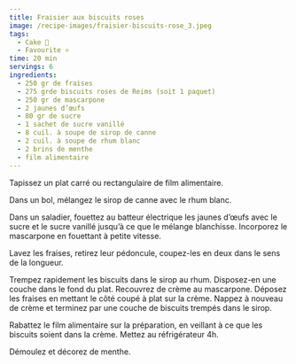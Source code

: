 ```yaml
---
title: Fraisier aux biscuits roses
image: /recipe-images/fraisier-biscuits-rose_3.jpeg
tags:
  - Cake 🍰
  - Favourite ⭐
time: 20 min
servings: 6
ingredients:
  - 250 gr de fraises
  - 275 grde biscuits roses de Reims (soit 1 paquet)
  - 250 gr de mascarpone
  - 2 jaunes d’œufs
  - 80 gr de sucre
  - 1 sachet de sucre vanillé
  - 8 cuil. à soupe de sirop de canne
  - 2 cuil. à soupe de rhum blanc
  - 2 brins de menthe
  - film alimentaire
---
```

Tapissez un plat carré ou rectangulaire de film alimentaire.

Dans un bol, mélangez le sirop de canne avec le rhum blanc.

Dans un saladier, fouettez au batteur électrique les jaunes d’œufs avec le sucre et le sucre vanillé jusqu’à ce que le mélange blanchisse. Incorporez le mascarpone en fouettant à petite vitesse.

Lavez les fraises, retirez leur pédoncule, coupez-les en deux dans le sens de la longueur.

Trempez rapidement les biscuits dans le sirop au rhum. Disposez-en une couche dans le fond du plat. Recouvrez de crème au mascarpone. Déposez les fraises en mettant le côté coupé à plat sur la crème. Nappez à nouveau de crème et terminez par une couche de biscuits trempés dans le sirop.

Rabattez le film alimentaire sur la préparation, en veillant à ce que les biscuits soient dans la crème. Mettez au réfrigérateur 4h.

Démoulez et décorez de menthe.